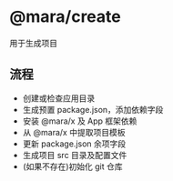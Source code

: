 # @mara/create

用于生成项目

## 流程

- 创建或检查应用目录
- 生成预置 package.json，添加依赖字段
- 安装 @mara/x 及 App 框架依赖
- 从 @mara/x 中提取项目模板
- 更新 package.json 余项字段
- 生成项目 src 目录及配置文件
- (如果不存在)初始化 git 仓库
